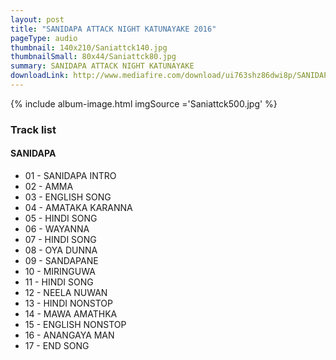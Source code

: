 ```yaml
---
layout: post
title: "SANIDAPA ATTACK NIGHT KATUNAYAKE 2016"
pageType: audio
thumbnail: 140x210/Saniattck140.jpg
thumbnailSmall: 80x44/Saniattck80.jpg
summary: SANIDAPA ATTACK NIGHT KATUNAYAKE
downloadLink: http://www.mediafire.com/download/ui763shz86dwi8p/SANIDAPA_ATTACK_NIGHT_KATUNAYAKE_2016.rar
---
```



{% include album-image.html imgSource ='Saniattck500.jpg' %}

### Track list 

####   SANIDAPA

- 01 - SANIDAPA INTRO 
- 02 - AMMA 
- 03 - ENGLISH SONG 
- 04 - AMATAKA KARANNA 
- 05 - HINDI SONG 
- 06 - WAYANNA 
- 07 - HINDI SONG 
- 08 - OYA DUNNA 
- 09 - SANDAPANE 
- 10 - MIRINGUWA 
- 11 - HINDI SONG 
- 12 - NEELA NUWAN 
- 13 - HINDI NONSTOP 
- 14 - MAWA AMATHKA 
- 15 - ENGLISH NONSTOP 
- 16 - ANANGAYA MAN 
- 17 - END SONG 

